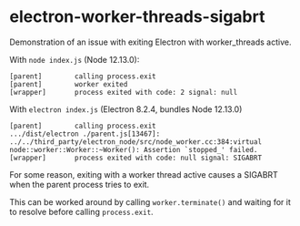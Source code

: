 electron-worker-threads-sigabrt
===

Demonstration of an issue with exiting Electron with worker_threads active.

With `node index.js` (Node 12.13.0):

```
[parent]        calling process.exit
[parent]        worker exited
[wrapper]       process exited with code: 2 signal: null
```

With `electron index.js` (Electron 8.2.4, bundles Node 12.13.0)

```
[parent]        calling process.exit
.../dist/electron ./parent.js[13467]: ../../third_party/electron_node/src/node_worker.cc:384:virtual node::worker::Worker::~Worker(): Assertion `stopped_' failed.
[wrapper]       process exited with code: null signal: SIGABRT
```

For some reason, exiting with a worker thread active causes a SIGABRT when the parent process tries to exit.

This can be worked around by calling `worker.terminate()` and waiting for it to resolve before calling `process.exit`.
